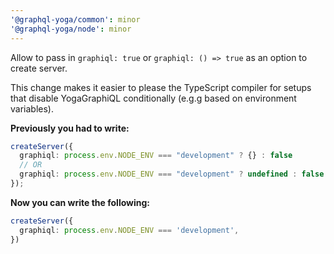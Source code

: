 ```yaml
---
'@graphql-yoga/common': minor
'@graphql-yoga/node': minor
---
```


Allow to pass in `graphiql: true` or `graphiql: () => true` as an option to create server.

This change makes it easier to please the TypeScript compiler for setups that disable YogaGraphiQL conditionally (e.g.g based on environment variables).

**Previously you had to write:**

```ts
createServer({
  graphiql: process.env.NODE_ENV === "development" ? {} : false
  // OR
  graphiql: process.env.NODE_ENV === "development" ? undefined : false
});
```

**Now you can write the following:**

```ts
createServer({
  graphiql: process.env.NODE_ENV === 'development',
})
```
